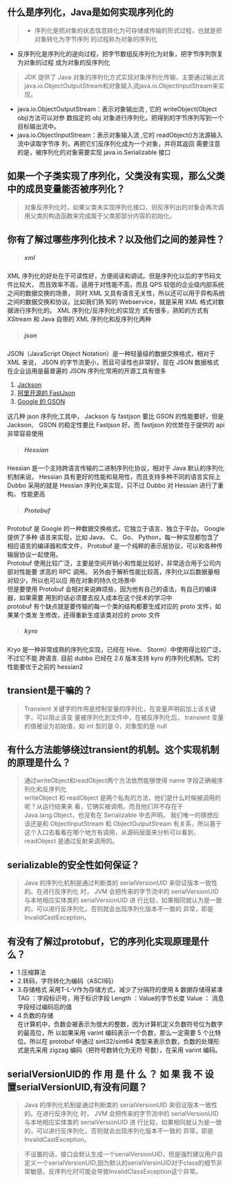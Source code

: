 ## 什么是序列化，Java是如何实现序列化的
> * 序列化是把对象的状态信息转化为可存储或传输的形式过程，也就是把对象转化为字节序列
的过程称为对象的序列化
* 反序列化是序列化的逆向过程，把字节数组反序列化为对象，把字节序列恢复为对象的过程
成为对象的反序列化

> JDK 提供了 Java 对象的序列化方式实现对象序列化传输，主要通过输出流java.io.ObjectOutputStream和对象输入流java.io.ObjectInputStream来实现。
* java.io.ObjectOutputStream：表示对象输出流 , 它的 writeObject(Object obj)方法可以对参
数指定的 obj 对象进行序列化，把得到的字节序列写到一个目标输出流中。
* java.io.ObjectInputStream：表示对象输入流 ,它的 readObject()方法源输入流中读取字节序
列，再把它们反序列化成为一个对象，并将其返回
需要注意的是，被序列化的对象需要实现 java.io.Serializable 接口

## 如果一个子类实现了序列化，父类没有实现，那么父类中的成员变量能否被序列化？
> 对象反序列化时，如果父类未实现序列化接口，则反序列出的对象会再次调用父类的构造函数来完成属于父类那部分内容的初始化。
## 你有了解过哪些序列化技术？以及他们之间的差异性？
> ##### xml
XML 序列化的好处在于可读性好，方便阅读和调试。但是序列化以后的字节码文件比较大，
而且效率不高，适用于对性能不高，而且 QPS 较低的企业级内部系统之间的数据交换的场景，
同时 XML 又具有语言无关性，所以还可以用于异构系统之间的数据交换和协议。比如我们熟
知的 Webservice，就是采用 XML 格式对数据进行序列化的。 XML 序列化/反序列化的实现方
式有很多，熟知的方式有 XStream 和 Java 自带的 XML 序列化和反序列化两种
> ##### json
JSON（JavaScript Object Notation）是一种轻量级的数据交换格式，相对于 XML 来说， JSON
的字节流更小，而且可读性也非常好。现在 JSON 数据格式在企业运用是最普遍的
JSON 序列化常用的开源工具有很多
1. [Jackson](https://github.com/FasterXML/jackson)
2. [阿里开源的 FastJson](https://github.com/alibaba/fastjon)
3. [Google 的 GSON](https://github.com/google/gson)

这几种 json 序列化工具中， Jackson 与 fastjson 要比 GSON 的性能要好，但是 Jackson、
GSON 的稳定性要比 Fastjson 好。而 fastjson 的优势在于提供的 api 非常容易使用
> ##### Hessian
Hessian 是一个支持跨语言传输的二进制序列化协议，相对于 Java 默认的序列化机制来说，
Hessian 具有更好的性能和易用性，而且支持多种不同的语言实际上 Dubbo 采用的就是 Hessian 序列化来实现，只不过 Dubbo 对 Hessian 进行了重构，
性能更高

> ##### Protobuf
Protobuf 是 Google 的一种数据交换格式，它独立于语言、独立于平台。 Google 提供了多种
语言来实现，比如 Java、 C、 Go、 Python，每一种实现都包含了相应语言的编译器和库文件，
Protobuf 是一个纯粹的表示层协议，可以和各种传输层协议一起使用。  
Protobuf 使用比较广泛，主要是空间开销小和性能比较好，非常适合用于公司内部对性能要
求高的 RPC 调用。 另外由于解析性能比较高，序列化以后数据量相对较少，所以也可以应
用在对象的持久化场景中  
但是要使用 Protobuf 会相对来说麻烦些，因为他有自己的语法，有自己的编译器，如果需要
用到的话必须要去投入成本在这个技术的学习中  
protobuf 有个缺点就是要传输的每一个类的结构都要生成对应的 proto 文件，如果某个类发
生修改，还得重新生成该类对应的 proto 文件

> ##### kyro
Kryo 是一种非常成熟的序列化实现，已经在 Hive、 Storm）中使用得比较广泛，不过它不能
跨语言. 目前 dubbo 已经在 2.6 版本支持 kyro 的序列化机制。它的性能要优于之前的
hessian2
## transient是干嘛的？
> Transient 关键字的作用是控制变量的序列化，在变量声明前加上该关键字，可以阻止该变
量被序列化到文件中，在被反序列化后， transient 变量的值被设为初始值，如 int 型的是
0，对象型的是 null
## 有什么方法能够绕过transient的机制。这个实现机制的原理是什么？
> 通过writeObject和readObject两个方法依然能够使得 name 字段正确被序列化和反序列化  
writeObject 和 readObject 是两个私有的方法，他们是什么时候被调用的呢？从运行结果来
看，它确实被调用。而且他们并不存在于 Java.lang.Object，也没有在 Serializable 中去声明。
我们唯一的猜想应该还是和 ObjectInputStream 和 ObjectOutputStream 有关系，所以基于
这个入口去看看在哪个地方有调用，从源码层面来分析可以看到， readObject 是通过反射来调用的。
## serializable的安全性如何保证？
> Java 的序列化机制是通过判断类的 serialVersionUID 来验证版本一致性的。在进行反序列化
时， JVM 会把传来的字节流中的 serialVersionUID 与本地相应实体类的 serialVersionUID 进
行比较，如果相同就认为是一致的，可以进行反序列化，否则就会出现序列化版本不一致的
异常，即是 InvalidCastException。
## 有没有了解过protobuf，它的序列化实现原理是什么？
* 1.压缩算法
* 2.转码，字符转化为编码（ASCII码）
* 3.存储格式 采用T-L-V作为存储方式，减少了分隔符的使用 & 数据存储得紧凑    
 TAG ：字段标识号，用于标识字段
 Length ：Value的字节长度
 Value ： 消息字段经过编码后的值
* 4.负数的存储  
在计算机中，负数会被表示为很大的整数，因为计算机定义负数符号位为数字的最高位，所
以如果采用 varint 编码表示一个负数，那么一定需要 5 个比特位。所以在 protobuf 中通过
sint32/sint64 类型来表示负数，负数的处理形式是先采用 zigzag 编码（把符号数转化为无符
号数），在采用 varint 编码。
## serialVersionUID的 作 用 是 什 么 ？ 如 果 我 不 设 置serialVersionUID,有没有问题？
> Java 的序列化机制是通过判断类的 serialVersionUID 来验证版本一致性的。在进行反序列化
时， JVM 会把传来的字节流中的 serialVersionUID 与本地相应实体类的 serialVersionUID 进
行比较，如果相同就认为是一致的，可以进行反序列化，否则就会出现序列化版本不一致的
异常，即是 InvalidCastException。

> 不设置的话，接口会默认生成一个serialVersionUID，但是强烈建议用户自定义一个serialVersionUID,因为默认的serialVersinUID对于class的细节非常敏感，反序列化时可能会导致InvalidClassException这个异常。
